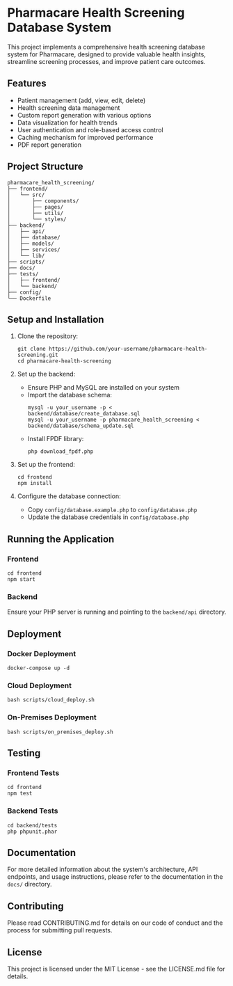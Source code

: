 # Pharmacare Health Screening Database System

This project implements a comprehensive health screening database system for Pharmacare, designed to provide valuable health insights, streamline screening processes, and improve patient care outcomes.

## Features

- Patient management (add, view, edit, delete)
- Health screening data management
- Custom report generation with various options
- Data visualization for health trends
- User authentication and role-based access control
- Caching mechanism for improved performance
- PDF report generation

## Project Structure

```
pharmacare_health_screening/
├── frontend/
│   └── src/
│       ├── components/
│       ├── pages/
│       ├── utils/
│       └── styles/
├── backend/
│   ├── api/
│   ├── database/
│   ├── models/
│   ├── services/
│   └── lib/
├── scripts/
├── docs/
├── tests/
│   ├── frontend/
│   └── backend/
├── config/
└── Dockerfile
```

## Setup and Installation

1. Clone the repository:
   ```
   git clone https://github.com/your-username/pharmacare-health-screening.git
   cd pharmacare-health-screening
   ```

2. Set up the backend:
   - Ensure PHP and MySQL are installed on your system
   - Import the database schema:
     ```
     mysql -u your_username -p < backend/database/create_database.sql
     mysql -u your_username -p pharmacare_health_screening < backend/database/schema_update.sql
     ```
   - Install FPDF library:
     ```
     php download_fpdf.php
     ```

3. Set up the frontend:
   ```
   cd frontend
   npm install
   ```

4. Configure the database connection:
   - Copy `config/database.example.php` to `config/database.php`
   - Update the database credentials in `config/database.php`

## Running the Application

### Frontend
```
cd frontend
npm start
```

### Backend
Ensure your PHP server is running and pointing to the `backend/api` directory.

## Deployment

### Docker Deployment
```
docker-compose up -d
```

### Cloud Deployment
```
bash scripts/cloud_deploy.sh
```

### On-Premises Deployment
```
bash scripts/on_premises_deploy.sh
```

## Testing

### Frontend Tests
```
cd frontend
npm test
```

### Backend Tests
```
cd backend/tests
php phpunit.phar
```

## Documentation

For more detailed information about the system's architecture, API endpoints, and usage instructions, please refer to the documentation in the `docs/` directory.

## Contributing

Please read CONTRIBUTING.md for details on our code of conduct and the process for submitting pull requests.

## License

This project is licensed under the MIT License - see the LICENSE.md file for details.
